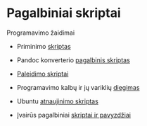 # Pagalbiniai skriptai

Programavimo žaidimai

* Priminimo [skriptas](./alarm-clock/readme.md)

* Pandoc konverterio [pagalbinis skriptas](./pandoc/readme.md)

* [Paleidimo skriptai](./script-loaders/readme.md)

* Programavimo kalbų ir jų variklių [diegimas](./install/readme.md)

* Ubuntu [atnaujinimo skriptas](./sys-upgrade/readme.md)

* Įvairūs pagalbiniai [skriptai ir pavyzdžiai](./utilities/readme.md)
